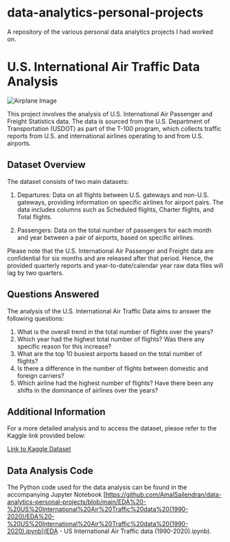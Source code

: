 # data-analytics-personal-projects
A repository of the various personal data analytics projects I had worked on.

# U.S. International Air Traffic Data Analysis

![Airplane Image](airplane_image.jpg) <!-- Replace with an appropriate image -->

This project involves the analysis of U.S. International Air Passenger and Freight Statistics data. The data is sourced from the U.S. Department of Transportation (USDOT) as part of the T-100 program, which collects traffic reports from U.S. and international airlines operating to and from U.S. airports.

## Dataset Overview

The dataset consists of two main datasets:

1. Departures: Data on all flights between U.S. gateways and non-U.S. gateways, providing information on specific airlines for airport pairs. The data includes columns such as Scheduled flights, Charter flights, and Total flights.

2. Passengers: Data on the total number of passengers for each month and year between a pair of airports, based on specific airlines.

Please note that the U.S. International Air Passenger and Freight data are confidential for six months and are released after that period. Hence, the provided quarterly reports and year-to-date/calendar year raw data files will lag by two quarters.

## Questions Answered

The analysis of the U.S. International Air Traffic Data aims to answer the following questions:

1. What is the overall trend in the total number of flights over the years?
2. Which year had the highest total number of flights? Was there any specific reason for this increase?
3. What are the top 10 busiest airports based on the total number of flights?
4. Is there a difference in the number of flights between domestic and foreign carriers?
5. Which airline had the highest number of flights? Have there been any shifts in the dominance of airlines over the years?

## Additional Information

For a more detailed analysis and to access the dataset, please refer to the Kaggle link provided below:

[Link to Kaggle Dataset](https://www.kaggle.com/datasets/parulpandey/us-international-air-traffic-data?resource=download&select=International_Report_Passengers.csv)

## Data Analysis Code

The Python code used for the data analysis can be found in the accompanying Jupyter Notebook [https://github.com/AmalSailendran/data-analytics-personal-projects/blob/main/EDA%20-%20US%20International%20Air%20Traffic%20data%20(1990-2020)/EDA%20-%20US%20International%20Air%20Traffic%20data%20(1990-2020).ipynb](EDA - US International Air Traffic data (1990-2020).ipynb).



